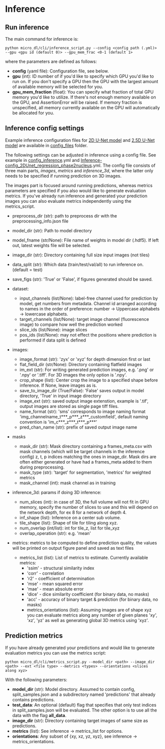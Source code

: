 # Inference

## Run inference

The main command for inference is:

```buildoutcfg
python micro_dl/cli/inference_script.py --config <config path (.yml)> --gpu <gpu id (default 0)> --gpu_mem_frac <0-1 (default 1>
```

where the parameters are defined as follows:

* **config** (yaml file): Configuration file, see below.
* **gpu** (int): ID number of if you'd like to specify which GPU you'd like to run on. If you don't
specify a GPU then the GPU with the largest amount of available memory will be selected for you.
* **gpu_mem_fraction** (float): You can specify what fraction of total GPU memory you'd like to utilize.
If there's not enough memory available on the GPU, and AssertionError will be raised.
If memory fraction is unspecified, all memory currently available on the GPU will automatically
be allocated for you.

## Inference config settings

Example inference configuration files for [2D U-Net model](https://github.com/mehta-lab/microDL/blob/microDL-documentation/config_files/Inference-config_2DUnet_regression_phase2nucleus.yml) and [2.5D U-Net model](https://github.com/mehta-lab/microDL/blob/microDL-documentation/config_files/Inference-config_2.5DUnet_regression_phase2membrane.yml) are available in [config_files](https://github.com/mehta-lab/microDL/tree/microDL-documentation/config_files) folder.

The following settings can be adjusted in inference using a config file. See example in [config_inference](https://github.com/mehta-lab/microDL/blob/microDL-documentation/config_files/config_inference.yml).yml and [Inference-config_2DUnet_regression_phase2nucleus](https://github.com/mehta-lab/microDL/blob/microDL-documentation/config_files/Inference-config_2DUnet_regression_phase2nucleus.yml).yml. The config file consists of three main parts, *images*, *metrics* and *inference_3d*, where the latter only needs to be specified if running prediction on 3D images.

The images part is focused around running predictions, whereas metrics parameters are specified if you also would like to generate evaluation metrics. If you've already run inference and generated your prediction images you can also evaluate metrics independently using the metrics_script.

* preprocess_dir (str): path to preprocess dir with the preprocessing_info.json file
* model_dir (str): Path to model directory
* model_fname (str/None): File name of weights in model dir (.hdf5).
If left out, latest weights file will be selected.
* image_dir (str): Directory containing full size input images (not tiles)
* data_split (str): Which data (train/test/val/all) to run inference on.
 (default = test)
* save_figs (str): 'True' or 'False', if figures generated should be saved.

* dataset:
  * input_channels (list/None): label-free channel used for prediction by model, get numbers from metadata. Channel id arranged according to names in the order of preference: number -> Uppercase alphabets -> lowercase alphabets. 
  * target_channels (list/None): target image channel (fluorescence image) to compare how well the prediction worked
  * slice_ids (list/None): image slices
  * pos_ids (list/None): may not effect the positions where prediction is performed if data split is defined
* images:
  * image_format (str): 'zyx' or 'xyz' for depth dimension first or last
  * flat_field_dir (str/None): Directory containing flatfield images
  * im_ext (str): For writing generated prediction images, e.g. '.png' or '.npy' or '.tiff'. For 3D images the only option is '.npy'.
  * crop_shape (list): Center crop the image to a specified shape before inference. If None, leave images as is.
  * save_to_image_dir (True/False): 'False' saves output in model directory, 'True' in input image directory
  * image_ext (str): saved output image extenstion, example is '.tif', output images are stored as single page tiff files.
  * name_format (str): 'sms' corresponds to image naming format 'img_channelname_t***_p***_z***_customfield', default naming convention is 'im_c***_z***_t***_p***'
  * pred_chan_name (str): prefix of saved output image name
* masks
  * mask_dir (str): Mask directory containing a frames_meta.csv with
    mask channels (which will be target channels in the inference config)
    z, t, p indices matching the ones in image_dir. Mask dirs are often either
    generated or have had a frames_meta added to them during preprocessing.
  * mask_type (str): 'target' for segmentation, 'metrics' for weighted metrics
  * mask_channel (int): mask channel as in training
* inference_3d: params if doing 3D inference:
  * num_slices (int): in case of 3D, the full volume will not fit in GPU
    memory, specify the number of slices to use and this will depend on
    the network depth, for ex 8 for a network of depth 4.
  * inf_shape (list): Inference on a center sub volume.
  * tile_shape (list): Shape of tile for tiling along xyz.
  * num_overlap (int/list): int for tile_z, list for tile_xyz
  * overlap_operation (str): e.g. 'mean'
* metrics: metrics to be computed to define prediction quality, the values will be printed on output figure panel and saved as text files
  * metrics_list (list): List of metrics to estimate. Currently available metrics:
    * 'ssim' - structural similarity index
    * 'corr' - correlation
    * 'r2' - coefficient of determination
    * 'mse' - mean squared error
    * 'mae' - mean absolute error
    * 'dice' - dice similarity coefficient (for binary data, no masks)
    * 'acc' - accuracy of binary target & prediction (for binary data, no masks)
    * metrics_orientations (list): Assuming images are of shape xyz you can evaluate metrics
    along any number of given planes 'xy', 'xz', 'yz' as well as generating global 3D metrics
    using 'xyz'.

## Prediction metrics

If you have already generated your predictions and would like to generate evaluation metrics
you can use the metrics script:

```buildoutcfg
python micro_dl/cli/metrics_script.py --model_dir <path> --image_dir <path> --ext <file type> --metrics <types> --orientations <slices along xyz>
```

With the following parameters:

* **model_dir** (str): Model directory. Assumed to contain config, split_samples.json and a subdirectory
named 'predictions' that already contains predictions.
* **test_data**: An optional (default) flag that specifies that only test indices in split_samples.json
will be evaluated. The other option is to use all the data with the flag **all_data**.
* **image_dir** (str): Directory containing target images of same size as predictions.
* **metrics** (list): See inference -> metrics_list for options.
* **orientations**: Any subset of {xy, xz, yz, xyz}, see inference -> metrics_orientations.
